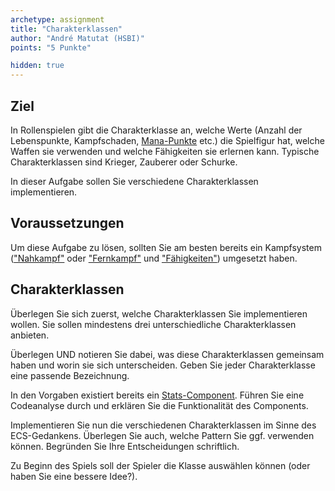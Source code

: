 ```yaml
---
archetype: assignment
title: "Charakterklassen"
author: "André Matutat (HSBI)"
points: "5 Punkte"

hidden: true
---
```


## Ziel

In Rollenspielen gibt die Charakterklasse an, welche Werte (Anzahl der Lebenspunkte,
Kampfschaden, [Mana-Punkte](https://de.wikipedia.org/wiki/Mana_(Spiele)) etc.) die
Spielfigur hat, welche Waffen sie verwenden und welche Fähigkeiten sie erlernen kann.
Typische Charakterklassen sind Krieger, Zauberer oder Schurke.

In dieser Aufgabe sollen Sie verschiedene Charakterklassen implementieren.

## Voraussetzungen

Um diese Aufgabe zu lösen, sollten Sie am besten bereits ein Kampfsystem
(["Nahkampf"](../group_monster/tasknpc-nahkampf.md) oder
["Fernkampf"](../group_monster/tasknpc-fernkampf.md) und
["Fähigkeiten"](taskbasic-skills.md)) umgesetzt haben.

## Charakterklassen

Überlegen Sie sich zuerst, welche Charakterklassen Sie implementieren wollen. Sie sollen
mindestens drei unterschiedliche Charakterklassen anbieten.

Überlegen UND notieren Sie dabei, was diese Charakterklassen gemeinsam haben und worin sie
sich unterscheiden. Geben Sie jeder Charakterklasse eine passende Bezeichnung.

In den Vorgaben existiert bereits ein
[Stats-Component](https://github.com/Dungeon-CampusMinden/Dungeon/tree/master/game/src/ecs/components/stats).
Führen Sie eine Codeanalyse durch und erklären Sie die Funktionalität des Components.

Implementieren Sie nun die verschiedenen Charakterklassen im Sinne des ECS-Gedankens.
Überlegen Sie auch, welche Pattern Sie ggf. verwenden können. Begründen Sie Ihre
Entscheidungen schriftlich.

Zu Beginn des Spiels soll der Spieler die Klasse auswählen können (oder haben Sie eine
bessere Idee?).

